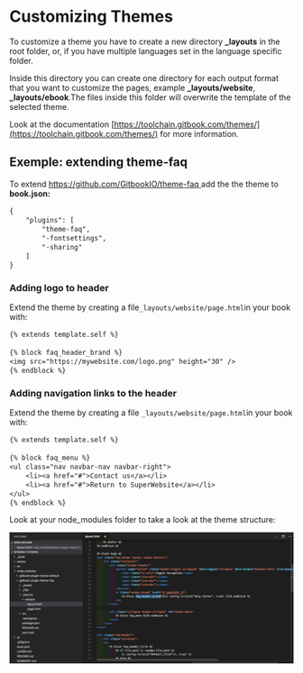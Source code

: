 # Customizing Themes

To customize a theme you have to create a new directory **\_layouts** in the root folder, or, if you have multiple languages set in the language specific folder.

Inside this directory you can create one directory for each output format that you want to customize the pages, example **\_layouts/website**, **\_layouts/ebook**.The files inside this folder will overwrite the template of the selected theme.

Look at the documentation [https://toolchain.gitbook.com/themes/](https://toolchain.gitbook.com/themes/) for more information.

## Exemple: extending theme-faq

To extend [https://github.com/GitbookIO/theme-faq ](https://github.com/GitbookIO/theme-faq)add the the theme to **book.json:**

```
{
    "plugins": [
        "theme-faq",
        "-fontsettings",
        "-sharing"
    ]
}
```

### Adding logo to header

Extend the theme by creating a file`_layouts/website/page.html`in your book with:

```
{% extends template.self %}

{% block faq_header_brand %}
<img src="https://mywebsite.com/logo.png" height="30" />
{% endblock %}
```

### Adding navigation links to the header

Extend the theme by creating a file `_layouts/website/page.html`in your book with:

```
{% extends template.self %}

{% block faq_menu %}
<ul class="nav navbar-nav navbar-right">
    <li><a href="#">Contact us</a></li>
    <li><a href="#">Return to SuperWebsite</a></li>
</ul>
{% endblock %}
```

Look at your node\_modules folder to take a look at the theme structure:

![](/assets/theme-imported-structure.png)

